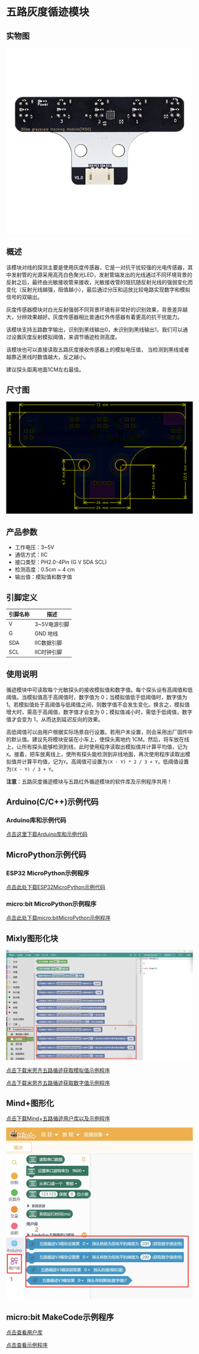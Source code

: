 # 五路灰度循迹模块

## 实物图

![实物图](picture/five_channel_grayscale_tracking.jpg)

## 概述

该模块对线的探测主要是使用灰度传感器，它是一对抗干扰较强的光电传感器，其中发射管的光源采用高亮白色聚光LED，发射管端发出的光线通过不同环境背景的反射之后，最终由光敏接收管来接收，光敏接收管的阻抗随反射光线的强弱变化而变化（反射光线越强，阻值越小），最后通过分压和运放比较电路实现数字和模拟信号的双输出。

灰度传感器模块对白光反射强弱不同背景环境有非常好的识别效果，背景差异越大，分辨效果越好。灰度传感器相比普通红外传感器有着更高的抗干扰能力。

该模块支持五路数字输出，识别到黑线输出0，未识别到黑线输出1，我们可以通过设置灰度反射模拟阈值，来调节循迹检测高度。

该模块也可以直接读取五路灰度接收传感器上的模拟电压值， 当检测到黑线或者越靠近黑线时数值越大，反之越小。

建议探头距离地面1CM左右最佳。

## 尺寸图

![尺寸图](picture/size.png)

## 产品参数

- 工作电压：3~5V
- 通信方式：IIC
- 接口类型：PH2.0-4Pin (G V SDA SCL)
- 检测高度：0.5cm ~ 4 cm
- 输出值：模拟值和数字值

## 引脚定义

| 引脚名称 | 描述       |
| ---- | -------- |
| V    | 3~5V电源引脚 |
| G    | GND 地线   |
| SDA  | IIC数据引脚  |
| SCL  | IIC时钟引脚  |

## 使用说明

循迹模块中可读取每个光敏探头的接收模拟值和数字值。每个探头设有高阈值和低阈值。当模拟值高于高阈值时，数字值为 0；当模拟值低于低阈值时，数字值为 1。若模拟值处于高阈值与低阈值之间，则数字值不会发生变化。换言之，模拟值增大时，需高于高阈值，数字值才会变为 0；模拟值减小时，需低于低阈值，数字值才会变为 1，从而达到延迟反向的效果。

高低阈值可以由用户根据实际场景自行设置。若用户未设置，则会采用出厂固件中的默认值。建议先将模块安装在小车上，使探头离地约 1CM。然后，将车放在线上，让所有探头能够检测到线，此时使用程序读取出模拟值并计算平均值，记为`X`。接着，把车放离线上，使所有探头能检测到非线地面，再次使用程序读取出模拟值并计算平均值，记为`Y`。高阈值可设置为`(X - Y) * 2 / 3 + Y`，低阈值设置为`(X - Y) / 3 + Y`。

**注意**：五路灰度循迹模块与五路红外循迹模块的软件库及示例程序共用！

## Arduino(C/C++)示例代码

### Arduino库和示例代码

[点击这里下载Arduino库和示例代码](zh-cn/ph2.0_sensors/sensors/five_line_tracker_v3/emakefun_five_line_tracker_v3.zip ':ignore')

## MicroPython示例代码

### ESP32 MicroPython示例程序

[点击此处下载ESP32MicroPython示例代码](zh-cn/ph2.0_sensors/sensors/five_line_tracker_v3/five_line_tracker_v3_esp32_micropython.zip ':ignore')

### micro:bit MicroPython示例程序

[点击此处下载micro:bitMicroPython示例程序](zh-cn/ph2.0_sensors/sensors/five_line_tracker_v3/five_line_tracker_v3_microbit_micropython.zip ':ignore')

## Mixly图形化块

![loading-ag-147](./picture/mixly_select.png)

[点击下载米思齐五路循迹获取模拟值示例程序](zh-cn/ph2.0_sensors/sensors/five_line_tracker_v3/mixly_get_analog.zip ':ignore')

[点击下载米思齐五路循迹获取数字值示例程序](zh-cn/ph2.0_sensors/sensors/five_line_tracker_v3/mixly_get_digital.zip ':ignore')

## Mind+图形化

[点击下载Mind+五路循迹用户库以及示例程序](zh-cn/ph2.0_sensors/sensors/five_line_tracker_v3/mindplus_example.zip ':ignore')

![mindplus_select](./picture/mindplus_select.png "mind+选择五路循迹V3.0")

## micro:bit MakeCode示例程序

[点击查看用户库](https://github.com/LT000-ops/emakefun_five_line_tracker_v3)

[点击查看示例程序](https://makecode.microbit.org/S86187-63310-35826-36943)
